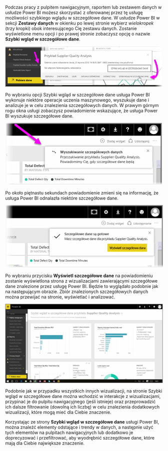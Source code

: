 Podczas pracy z pulpitem nawigacyjnym, raportem lub zestawem danych w usłudze Power BI możesz skorzystać z oferowanej przez tę usługę możliwości szybkiego wglądu w szczegółowe dane. W usłudze Power BI w sekcji **Zestawy danych** w okienku po lewej stronie wybierz *wielokropek* (trzy kropki) obok interesującego Cię zestawu danych. Zostanie wyświetlone menu opcji i po prawej stronie zobaczysz opcję o nazwie **Szybki wgląd w szczegółowe dane**.

![](media/4-1a-quick-insights/4-1a_1.png)

Po wybraniu opcji Szybki wgląd w szczegółowe dane usługa Power BI wykonuje niektóre operacje uczenia maszynowego, wyszukuje dane i analizuje je w celu znalezienia szczegółowych danych. W prawym górnym rogu okna usługi zobaczysz powiadomienie wskazujące, że usługa Power BI wyszukuje szczegółowe dane.

![](media/4-1a-quick-insights/4-1a_2.png)

Po około piętnastu sekundach powiadomienie zmieni się na informację, że usługa Power BI odnalazła niektóre szczegółowe dane.

![](media/4-1a-quick-insights/4-1a_3.png)

Po wybraniu przycisku **Wyświetl szczegółowe dane** na powiadomieniu zostanie wyświetlona strona z wizualizacjami zawierającymi szczegółowe dane znalezione przez usługę Power BI. Będzie to wyglądało podobnie jak na następującym obrazie. Zbiór znalezionych szczegółowych danych można przewijać na stronie, wyświetlać i analizować.

![](media/4-1a-quick-insights/4-1a_4.png)

Podobnie jak w przypadku wszystkich innych wizualizacji, na stronie Szybki wgląd w szczegółowe dane można wchodzić w interakcje z wizualizacjami, przypinać je do pulpitu nawigacyjnego (jeśli istnieje) oraz przeprowadzić ich dalsze filtrowanie (dowolną ich liczbę) w celu znalezienia dodatkowych wizualizacji, które mogą mieć dla Ciebie znaczenie.

Korzystając ze strony **Szybki wgląd w szczegółowe dane** usługi Power BI, można znaleźć elementy odstające i trendy w danych, a następnie użyć tych elementów na pulpitach nawigacyjnych lub dodatkowo je doprecyzować i przefiltrować, aby wyodrębnić szczegółowe dane, które mają dla Ciebie największe znaczenie.

